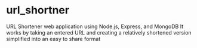 # url_shortner
URL Shortener web application using Node.js, Express, and MongoDB
It works by taking an entered URL and creating a relatively shortened version simplified into an easy to share format
